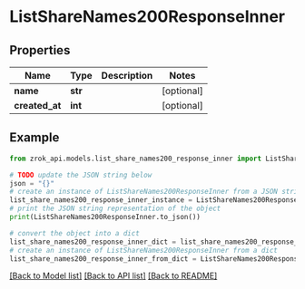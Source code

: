 # ListShareNames200ResponseInner


## Properties

Name | Type | Description | Notes
------------ | ------------- | ------------- | -------------
**name** | **str** |  | [optional] 
**created_at** | **int** |  | [optional] 

## Example

```python
from zrok_api.models.list_share_names200_response_inner import ListShareNames200ResponseInner

# TODO update the JSON string below
json = "{}"
# create an instance of ListShareNames200ResponseInner from a JSON string
list_share_names200_response_inner_instance = ListShareNames200ResponseInner.from_json(json)
# print the JSON string representation of the object
print(ListShareNames200ResponseInner.to_json())

# convert the object into a dict
list_share_names200_response_inner_dict = list_share_names200_response_inner_instance.to_dict()
# create an instance of ListShareNames200ResponseInner from a dict
list_share_names200_response_inner_from_dict = ListShareNames200ResponseInner.from_dict(list_share_names200_response_inner_dict)
```
[[Back to Model list]](../README.md#documentation-for-models) [[Back to API list]](../README.md#documentation-for-api-endpoints) [[Back to README]](../README.md)


